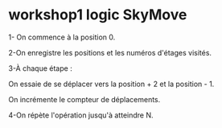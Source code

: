 # workshop1 logic SkyMove

1- On commence à la position 0.

2-On enregistre les positions et les numéros d'étages visités.

3-À chaque étape :

  On essaie de se déplacer vers la position + 2 et la position - 1.

  On incrémente le compteur de déplacements.

4-On répète l'opération jusqu'à atteindre N.



